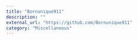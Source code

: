 ```yaml
---
title: "Bornunique911"
description: ""
external_url: "https://github.com/Bornunique911"
category: "Miscellaneous"
---
```

